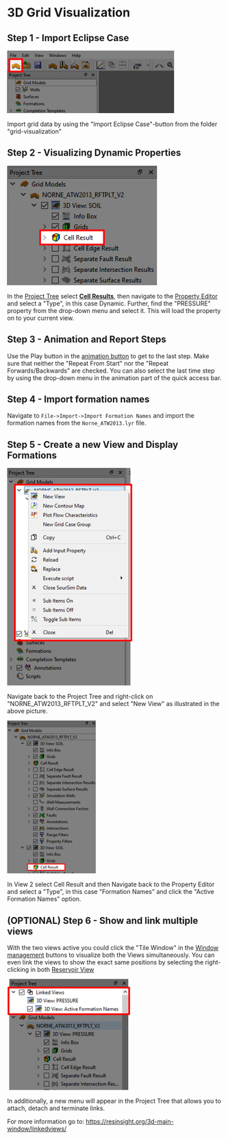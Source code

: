 # 3D Grid Visualization

## Step 1 - Import Eclipse Case

![Image](Resources/Pictures/import_eclipse.png)

Import grid data by using the "Import Eclipse Case"-button from the folder "grid-visualization"

## Step 2 - Visualizing Dynamic Properties

![Image](Resources/Pictures/cell_results.png)

In the [Project Tree](../graphical-user-interface/graphical-user-interface.md#project-tree) select [**Cell Results**](../graphical-user-interface/graphical-user-interface.md#cell-results), then navigate to the [Property Editor](../graphical-user-interface/graphical-user-interface.md#property-editor) and select a "Type", in this case Dynamic. Further, find the "PRESSURE" property from the drop-down menu and select it. This will load the property on to your current view.

## Step 3 - Animation and Report Steps

Use the Play button in the [animation button](../graphical-user-interface/graphical-user-interface.md#animation-buttons) to get to the last step. Make sure that neither the "Repeat From Start" nor the "Repeat Forwards/Backwards" are checked. You can also select the last time step by using the drop-down menu in the animation part of the quick access bar.

## Step 4 - Import formation names

Navigate to `File->Import->Import Formation Names` and import the formation names from the `Norne_ATW2013.lyr` file.

## Step 5 - Create a new View and Display Formations

![Image](Resources/Pictures/make_new_view.png)

Navigate back to the Project Tree and right-click on "NORNE_ATW2013_RFTPLT_V2" and select "New View" as illustrated in the above picture.

![Image](Resources/Pictures/view_2_cell_results.png)

In View 2 select Cell Result and then Navigate back to the Property Editor and select a "Type", in this case "Formation Names" and click the "Active Formation Names" option.

## (OPTIONAL) Step 6 - Show and link multiple views

With the two views active you could click the "Tile Window" in the [Window management](../graphical-user-interface/graphical-user-interface.md#window-management) buttons to visualize both the Views simultaneously. You can even link the views to show the exact same positions by selecting the right-clicking in both [Reservoir View](../graphical-user-interface/graphical-user-interface.md#reservoir-view) 

![Image](Resources/Pictures/link_view.png)

In additionally, a new menu will appear in the Project Tree that allows you to attach, detach and terminate links.

For more information go to: https://resinsight.org/3d-main-window/linkedviews/
